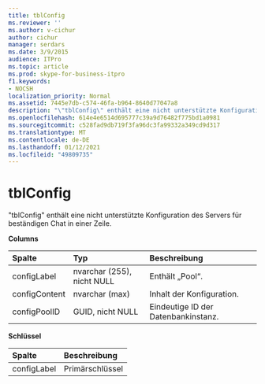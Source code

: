 ```yaml
---
title: tblConfig
ms.reviewer: ''
ms.author: v-cichur
author: cichur
manager: serdars
ms.date: 3/9/2015
audience: ITPro
ms.topic: article
ms.prod: skype-for-business-itpro
f1.keywords:
- NOCSH
localization_priority: Normal
ms.assetid: 7445e7db-c574-46fa-b964-8640d77047a8
description: "\"tblConfig\" enthält eine nicht unterstützte Konfiguration des Servers für beständigen Chat in einer Zeile."
ms.openlocfilehash: 614e4e6514d695777c39a9d76482f775bd1a0981
ms.sourcegitcommit: c528fad9db719f3fa96dc3fa99332a349cd9d317
ms.translationtype: MT
ms.contentlocale: de-DE
ms.lasthandoff: 01/12/2021
ms.locfileid: "49809735"
---
```

# <a name="tblconfig"></a>tblConfig
 
"tblConfig" enthält eine nicht unterstützte Konfiguration des Servers für beständigen Chat in einer Zeile.
  
**Columns**

|**Spalte**|**Typ**|**Beschreibung**|
|:-----|:-----|:-----|
|configLabel  <br/> |nvarchar (255), nicht NULL  <br/> |Enthält „Pool“.  <br/> |
|configContent  <br/> |nvarchar (max)  <br/> |Inhalt der Konfiguration.  <br/> |
|configPoolID  <br/> |GUID, nicht NULL  <br/> |Eindeutige ID der Datenbankinstanz.  <br/> |
   
**Schlüssel**

|**Spalte**|**Beschreibung**|
|:-----|:-----|
|configLabel  <br/> |Primärschlüssel  <br/> |
   

